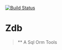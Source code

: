 [![Build Status](https://travis-ci.org/dantepsychedelico/zdb.svg?branch=master)](https://travis-ci.org/dantepsychedelico/zdb)
# Zdb

> ** A Sql Orm Tools


